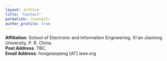 ```yaml
---
layout: archive
title: "Contact"
permalink: /contact/
author_profile: true
---
```

<b>Affiliation</b>: School of Electronic and Information Engineering, Xi'an Jiaotong University, P. R. China. <br>
​<b>Post Address</b>: TBC. <br>
<b>Email Address</b>: hongxiaopeng [AT] ieee.org <br>